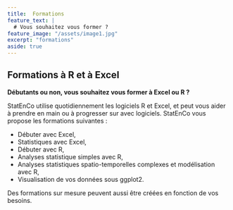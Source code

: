 ```yaml
---
title:  Formations
feature_text: |
  # Vous souhaitez vous former ?
feature_image: "/assets/image1.jpg"
excerpt: "formations"
aside: true
---
```


## Formations à R et à Excel

**Débutants ou non, vous souhaitez vous former à Excel ou R ?**

 StatEnCo utilise quotidiennement les logiciels R et Excel, et peut vous aider à prendre en main ou à progresser sur avec logiciels. StatEnCo vous propose les formations suivantes : 
  - Débuter avec Excel,
  - Statistiques avec Excel,
  - Débuter avec R,
  - Analyses statistique simples avec R,
  - Analyses statistiques spatio-temporelles complexes et modélisation avec R,
  - Visualisation de vos données sous ggplot2.

Des formations sur mesure peuvent aussi être créées en fonction de vos besoins.



